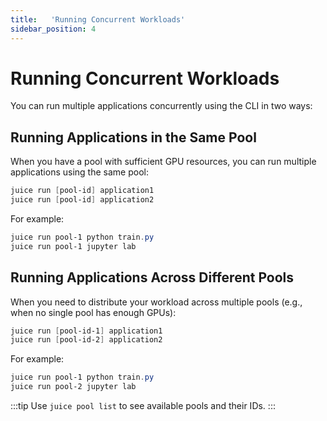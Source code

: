 ```yaml
---
title:   'Running Concurrent Workloads'
sidebar_position: 4
---
```

# Running Concurrent Workloads 

You can run multiple applications concurrently using the CLI in two ways:

## Running Applications in the Same Pool

When you have a pool with sufficient GPU resources, you can run multiple applications using the same pool:

```powershell
juice run [pool-id] application1
juice run [pool-id] application2
```

For example:
```powershell
juice run pool-1 python train.py
juice run pool-1 jupyter lab
```

## Running Applications Across Different Pools

When you need to distribute your workload across multiple pools (e.g., when no single pool has enough GPUs):

```powershell
juice run [pool-id-1] application1
juice run [pool-id-2] application2
```

For example:
```powershell
juice run pool-1 python train.py
juice run pool-2 jupyter lab
```

:::tip
Use `juice pool list` to see available pools and their IDs.
:::

 